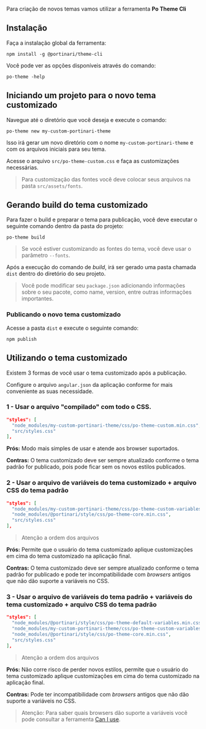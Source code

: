 [comment]: # (@label Criando um tema para o Portinari)
[comment]: # (@link guides/create-theme-customization)

Para criação de novos temas vamos utilizar a ferramenta **Po Theme Cli**

## Instalação

Faça a instalação global da ferramenta:

```
npm install -g @portinari/theme-cli
```

Você pode ver as opções disponíveis através do comando:

```
po-theme -help
```

## Iniciando um projeto para o novo tema customizado

Navegue até o diretório que você deseja e execute o comando:

```
po-theme new my-custom-portinari-theme
```

Isso irá gerar um novo diretório com o nome `my-custom-portinari-theme` e com os arquivos iniciais
para seu tema.

Acesse o arquivo `src/po-theme-custom.css` e faça as customizações necessárias.

> Para customização das fontes você deve colocar seus arquivos na pasta `src/assets/fonts`.

## Gerando build do tema customizado

Para fazer o build e preparar o tema para publicação, você deve executar o seguinte comando dentro da
pasta do projeto:

```
po-theme build
```

> Se você estiver customizando as fontes do tema, você deve usar o parâmetro `--fonts`.

Após a execução do comando de *build*, irá ser gerado uma pasta chamada `dist` dentro do diretório
do seu projeto.

> Você pode modificar seu `package.json` adicionando informações sobre o seu pacote, como name, version,
entre outras informações importantes.

### Publicando o novo tema customizado

Acesse a pasta `dist` e execute o seguinte comando:

```
npm publish
```

## Utilizando o tema customizado

Existem 3 formas de você usar o tema customizado após a publicação.

Configure o arquivo `angular.json` da aplicação conforme for mais conveniente as suas necessidade.

### 1 - Usar o arquivo "compilado" com todo o CSS.

``` json
"styles": [
  "node_modules/my-custom-portinari-theme/css/po-theme-custom.min.css",
  "src/styles.css"
],
```

**Prós:** Modo mais simples de usar e atende aos browser suportados.

**Contras:** O tema customizado deve ser sempre atualizado conforme o tema padrão for publicado, pois
pode ficar sem os novos estilos publicados.

### 2 - Usar o arquivo de variáveis do tema customizado + arquivo CSS do tema padrão

``` json
"styles": [
  "node_modules/my-custom-portinari-theme/css/po-theme-custom-variables.min.css",
  "node_modules/@portinari/style/css/po-theme-core.min.css",
  "src/styles.css"
],
```

> Atenção a ordem dos arquivos

**Prós:** Permite que o usuário do tema customizado aplique customizações em cima do tema customizado
na aplicação final.

**Contras:** O tema customizado deve ser sempre atualizado conforme o tema padrão for publicado e pode
ter incompatibilidade com *browsers* antigos que não dão suporte a variáveis no CSS.

### 3 - Usar o arquivo de variáveis do tema padrão + variáveis do tema customizado + arquivo CSS do tema padrão

``` json
"styles": [
  "node_modules/@portinari/style/css/po-theme-default-variables.min.css",
  "node_modules/my-custom-portinari-theme/css/po-theme-custom-variables.min.css",
  "node_modules/@portinari/style/css/po-theme-core.min.css",
  "src/styles.css"
],
```

> Atenção a ordem dos arquivos

**Prós:** Não corre risco de perder novos estilos, permite que o usuário do tema customizado aplique
customizações em cima do tema customizado na aplicação final.

**Contras:** Pode ter incompatibilidade com *browsers* antigos que não dão suporte a variáveis no CSS.

> Atenção: Para saber quais browsers dão suporte a variáveis você pode consultar a ferramenta 
[Can I use][can-i-use].

[can-i-use]: https://caniuse.com/#search=CSS%20Variables
